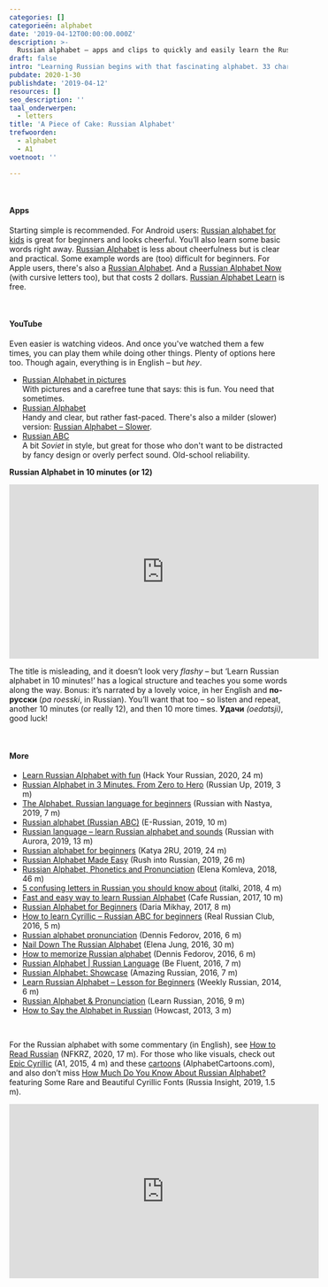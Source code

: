 ```yaml
---
categories: []
categorieën: alphabet
date: '2019-04-12T00:00:00.000Z'
description: >-
  Russian alphabet – apps and clips to quickly and easily learn the Russian ABC.
draft: false
intro: "Learning Russian begins with that fascinating alphabet. 33 characters, just 7 more than in our ABC, so how hard can it be? Find out for yourself, of course. Try apps, for example: plenty of options on Google Play and Apple App Store, often for free. Or by watching and listening to clips –\_also for free. The second language is usually English."
pubdate: 2020-1-30
publishdate: '2019-04-12'
resources: []
seo_description: ''
taal_onderwerpen:
  - letters
title: 'A Piece of Cake: Russian Alphabet'
trefwoorden:
  - alphabet
  - A1
voetnoot: ''

---
```



<br/>

#### Apps

Starting simple is recommended. For Android users: [Russian alphabet for kids](https://play.google.com/store/apps/details?id=jqsoft.games.kids.alphabet) is great for beginners and looks cheerful. You’ll also learn some basic words right away. [Russian Alphabet](https://play.google.com/store/apps/details?id=com.dgsoftware.russianalphabet_sl) is less about cheerfulness but is clear and practical. Some example words are (too) difficult for beginners. 
For Apple users, there's also a [Russian Alphabet](https://itunes.apple.com/nl/app/russian-alphabet/id389927786?mt=8). And a [Russian Alphabet Now](https://itunes.apple.com/us/app/russian-alphabet-now/id1191381438?mt=8) (with cursive letters too), but that costs 2 dollars. [Russian Alphabet Learn](https://itunes.apple.com/us/app/russian-alphabet-learn/id664969042?mt=8) is free.

<br/>

#### YouTube

Even easier is watching videos. And once you've watched them a few times, you can play them while doing other things. Plenty of options here too. Though again, everything is in English – but *hey*.

- [Russian Alphabet in pictures](https://www.youtube.com/watch?v=7j0FxOMX2qY)<br/>With pictures and a carefree tune that says: this is fun. You need that sometimes.
- [Russian Alphabet](https://www.youtube.com/watch?v=7IsoeDitsBA)<br/>
  Handy and clear, but rather fast-paced. There's also a milder (slower) version: [Russian Alphabet – Slower](https://www.youtube.com/watch?v=fhtL3SJNvWI).
- [Russian ABC](https://www.youtube.com/watch?v=RhrSpf8kaqQ)<br/>
  A bit *Soviet* in style, but great for those who don't want to be distracted by fancy design or overly perfect sound. Old-school reliability.


**Russian Alphabet in 10 minutes (or 12)**

<iframe width="560" height="315" src="https://www.youtube.com/embed/1Ed_bRD7TBk" frameborder="0" allow="accelerometer; autoplay; encrypted-media; gyroscope; picture-in-picture" allowfullscreen></iframe>

<br/>


The title is misleading, and it doesn’t look very *flashy* – but ‘Learn Russian alphabet in 10 minutes!’ has a logical structure and teaches you some words along the way. Bonus: it’s narrated by a lovely voice, in her English and **по-русски** (*pa roesski*, in Russian). You’ll want that too – so listen and repeat, another 10 minutes (or really 12), and then 10 more times. **Удачи** *(oedatsji)*, good luck!


<br/>


#### More

- [Learn Russian Alphabet with fun](https://youtu.be/iypPRj1P7fc) (Hack Your Russian, 2020, 24 m)
- [Russian Alphabet in 3 Minutes. From Zero to Hero](https://youtu.be/cNMAzvk_KNs) (Russian Up, 2019, 3 m)
- [The Alphabet. Russian language for beginners](https://youtu.be/E7lC9D23Jqw) (Russian with Nastya, 2019, 7 m)
- [Russian alphabet (Russian ABC)](https://youtu.be/XzvS63g0sBo) (E-Russian, 2019, 10 m)
- [Russian language – learn Russian alphabet and sounds](https://youtu.be/xk1UXejZXGA) (Russian with Aurora, 2019, 13 m)
- [Russian alphabet for beginners](https://youtu.be/WB1KfbjJsqc) (Katya 2RU, 2019, 24 m)
- [Russian Alphabet Made Easy](https://youtu.be/7zoRACKn_7M) (Rush into Russian, 2019, 26 m)
- [Russian Alphabet, Phonetics and Pronunciation](https://youtu.be/7Hsj_9iq_e4) (Elena Komleva, 2018, 46 m)
- [5 confusing letters in Russian you should know about](https://youtu.be/gVWhvTYl5L4) (italki, 2018, 4 m)
- [Fast and easy way to learn Russian Alphabet](https://youtu.be/Yy4ylaQBxlE) (Cafe Russian, 2017, 10 m)
- [Russian Alphabet for Beginners](https://youtu.be/9j5Uj1RTzTc) (Daria Mikhay, 2017, 8 m)
- [How to learn Cyrillic – Russian ABC for beginners](https://youtu.be/uQXjaYOgTGc) (Real Russian Club, 2016, 5 m)
- [Russian alphabet pronunciation](https://youtu.be/9k7ZM4_s4sY) (Dennis Fedorov, 2016, 6 m)
- [Nail Down The Russian Alphabet](https://youtu.be/C_tWI2xeBLA) (Elena Jung, 2016, 30 m)
- [How to memorize Russian alphabet](https://youtu.be/b1DRtAWK65Y) (Dennis Fedorov, 2016, 6 m)
- [Russian Alphabet | Russian Language](https://youtu.be/E6TdHgYMfjo) (Be Fluent, 2016, 7 m)
- [Russian Alphabet: Showcase](https://youtu.be/jzNcMeF6bKQ) (Amazing Russian, 2016, 7 m)
- [Learn Russian Alphabet – Lesson for Beginners](https://youtu.be/oYFFlPKrvps) (Weekly Russian, 2014, 6 m)
- [Russian Alphabet & Pronunciation](https://youtu.be/uC7MOhRPy4Q) (Learn Russian, 2016, 9 m)
- [How to Say the Alphabet in Russian](https://youtu.be/0u0lfWiQHNE) (Howcast, 2013, 3 m)

<br/>

For the Russian alphabet with some commentary (in English), see [How to Read Russian](https://youtu.be/-1LaSb-8_uQ) (NFKRZ, 2020, 17 m). For those who like visuals, check out [Epic Cyrillic](https://youtu.be/KIyaZirHLOA) (A1, 2015, 4 m) and these [cartoons](https://www.alphabetcartoons.com/russian-alphabet/) (AlphabetCartoons.com), and also don’t miss [How Much Do You Know About Russian Alphabet?](https://youtu.be/Xh4x6xMoapU) featuring Some Rare and Beautiful Cyrillic Fonts (Russia Insight, 2019, 1.5 m).


<iframe width="560" height="315" src="https://www.youtube.com/embed/jMCWi4_IaR4" frameborder="0" allow="accelerometer; autoplay; encrypted-media; gyroscope; picture-in-picture" allowfullscreen></iframe>
